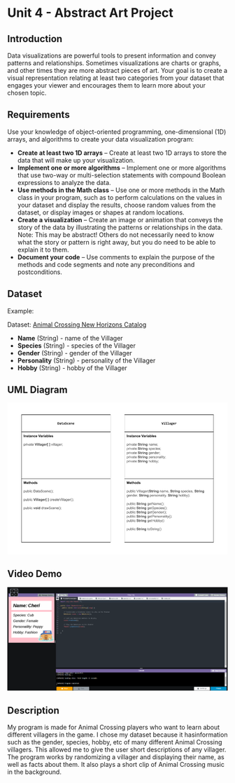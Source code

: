 # Unit 4 - Abstract Art Project

## Introduction

Data visualizations are powerful tools to present information and convey patterns and relationships. Sometimes visualizations are charts or graphs, and other times they are more abstract pieces of art. Your goal is to create a visual representation relating at least two categories from your dataset that engages your viewer and encourages them to learn more about your chosen topic.

## Requirements

Use your knowledge of object-oriented programming, one-dimensional (1D) arrays, and algorithms to create your data visualization program:

- **Create at least two 1D arrays** – Create at least two 1D arrays to store the data that will make up your visualization.
- **Implement one or more algorithms** – Implement one or more algorithms that use two-way or multi-selection statements with compound Boolean expressions to analyze the data.
- **Use methods in the Math class** – Use one or more methods in the Math class in your program, such as to perform calculations on the values in your dataset and display the results, choose random values from the dataset, or display images or shapes at random locations.
- **Create a visualization** – Create an image or animation that conveys the story of the data by illustrating the patterns or relationships in the data.
  Note: This may be abstract! Others do not necessarily need to know what the story or pattern is right away, but you do need to be able to explain it to them.
- **Document your code** – Use comments to explain the purpose of the methods and code segments and note any preconditions and postconditions.

## Dataset

Example:

Dataset: [Animal Crossing New Horizons Catalog](https://www.kaggle.com/datasets/jessicali9530/animal-crossing-new-horizons-nookplaza-dataset/data?select=villagers.csv)

- **Name** (String) - name of the Villager
- **Species** (String) - species of the Villager
- **Gender** (String) - gender of the Villager
- **Personality** (String) - personality of the Villager
- **Hobby** (String) - hobby of the Villager

## UML Diagram

![UML Diagram for my project](Unit4UMLDiagram.png)

## Video Demo

[![Thumbnail for my projet](thumbnailAC.png)](https://youtu.be/_KM2B5yCA7c)

## Description

My program is made for Animal Crossing players who want to learn about different villagers in the game. I chose my dataset because it hasinformation such as the gender, species, hobby, etc of many different Animal Crossing villagers. This allowed me to give the user short descriptions of any villager. The program works by randomizing a villager and displaying their name, as well as facts about them. It also plays a short clip of Animal Crossing music in the background.
